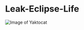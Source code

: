 # Leak-Eclipse-Life

![Image of Yaktocat](https://image.noelshack.com/fichiers/2021/27/1/1625519096-logo-eclipse2.png)
